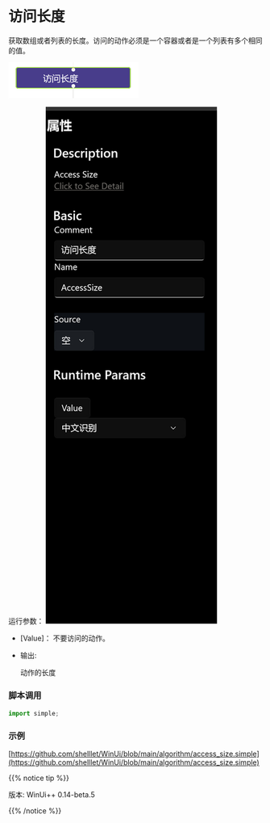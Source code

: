 # 访问长度 
获取数组或者列表的长度。访问的动作必须是一个容器或者是一个列表有多个相同的值。

![action](./images/2022-11-26_193743.png ':size=90%')


运行参数：
![param](./images/2022-11-26_193826.png ':size=90%')

* [Value]： 不要访问的动作。

* 输出:
  
    动作的长度


### 脚本调用

```python
import simple;


```

### 示例

[https://github.com/shelllet/WinUi/blob/main/algorithm/access_size.simple](https://github.com/shelllet/WinUi/blob/main/algorithm/access_size.simple)

{{% notice tip %}}

版本: WinUi++ 0.14-beta.5 

{{% /notice %}}